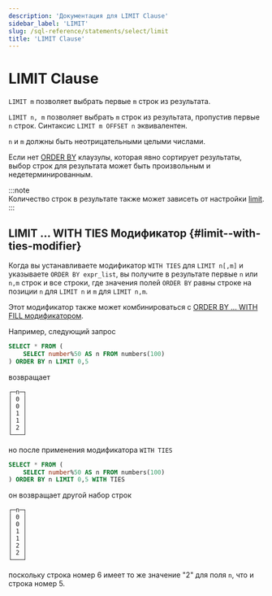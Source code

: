 ```yaml
---
description: 'Документация для LIMIT Clause'
sidebar_label: 'LIMIT'
slug: /sql-reference/statements/select/limit
title: 'LIMIT Clause'
---
```



# LIMIT Clause

`LIMIT m` позволяет выбрать первые `m` строк из результата.

`LIMIT n, m` позволяет выбрать `m` строк из результата, пропустив первые `n` строк. Синтаксис `LIMIT m OFFSET n` эквивалентен.

`n` и `m` должны быть неотрицательными целыми числами.

Если нет [ORDER BY](../../../sql-reference/statements/select/order-by.md) клаузулы, которая явно сортирует результаты, выбор строк для результата может быть произвольным и недетерминированным.

:::note    
Количество строк в результате также может зависеть от настройки [limit](../../../operations/settings/settings.md#limit).
:::

## LIMIT ... WITH TIES Модификатор {#limit--with-ties-modifier}

Когда вы устанавливаете модификатор `WITH TIES` для `LIMIT n[,m]` и указываете `ORDER BY expr_list`, вы получите в результате первые `n` или `n,m` строк и все строки, где значения полей `ORDER BY` равны строке на позиции `n` для `LIMIT n` и `m` для `LIMIT n,m`.

Этот модификатор также может комбинироваться с [ORDER BY ... WITH FILL модификатором](/sql-reference/statements/select/order-by#order-by-expr-with-fill-modifier).

Например, следующий запрос

```sql
SELECT * FROM (
    SELECT number%50 AS n FROM numbers(100)
) ORDER BY n LIMIT 0,5
```

возвращает

```text
┌─n─┐
│ 0 │
│ 0 │
│ 1 │
│ 1 │
│ 2 │
└───┘
```

но после применения модификатора `WITH TIES`

```sql
SELECT * FROM (
    SELECT number%50 AS n FROM numbers(100)
) ORDER BY n LIMIT 0,5 WITH TIES
```

он возвращает другой набор строк

```text
┌─n─┐
│ 0 │
│ 0 │
│ 1 │
│ 1 │
│ 2 │
│ 2 │
└───┘
```

поскольку строка номер 6 имеет то же значение "2" для поля `n`, что и строка номер 5.
